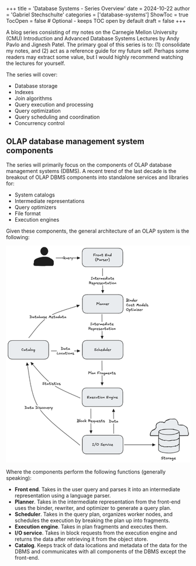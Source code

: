 +++
title = 'Database Systems - Series Overview'
date = 2024-10-22
author = 'Gabriel Stechschulte'
categories = ['database-systems']
ShowToc = true
TocOpen = false  # Optional - keeps TOC open by default
draft = false
+++

A blog series consisting of my notes on the Carnegie Mellon University (CMU) Introduction and Advanced Database Systems Lectures by Andy Pavlo and Jignesh Patel. The primary goal of this series is to: (1) consolidate my notes, and (2) act as a reference guide for my future self. Perhaps some readers may extract some value, but I would highly recommend watching the lectures for yourself.

The series will cover:
- Database storage
- Indexes
- Join algorithms
- Query execution and processing
- Query optimization
- Query scheduling and coordination
- Concurrency control

## OLAP database management system components

The series will primarily focus on the components of OLAP database management systems (DBMS). A recent trend of the last decade is the breakout of OLAP DBMS components into standalone services and libraries for:
- System catalogs
- Intermediate representations
- Query optimizers
- File format
- Execution engines

Given these components, the general architecture of an OLAP system is the following:

![alt](db-system-architecture.png)

Where the components perform the following functions (generally speaking):
- **Front end**. Takes in the user query and parses it into an intermediate representation using a language parser.
- **Planner**. Takes in the intermediate representation from the front-end uses the binder, rewriter, and optimizer to generate a query plan.
- **Scheduler**. Takes in the query plan, organizes worker nodes, and schedules the execution by breaking the plan up into fragments.
- **Execution engine**. Takes in plan fragments and executes them.
- **I/O service**. Takes in block requests from the execution engine and returns the data after retrieving it from the object store.
- **Catalog**. Keeps track of data locations and metadata of the data for the DBMS and communicates with all components of the DBMS except the front-end.
